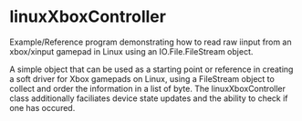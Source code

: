 # linuxXboxController
Example/Reference program demonstrating how to read raw iinput from an xbox/xinput gamepad in Linux using an IO.File.FileStream object.

A simple object that can be used as a starting point or reference in creating a soft driver for Xbox gamepads on Linux, using a FileStream object to collect and order the information in a list of byte. The linuxXboxController class additionally faciliates device state updates and the ability to check if one has occured.
